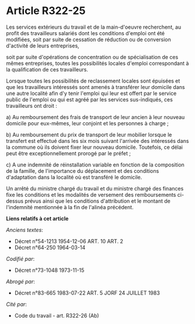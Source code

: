 # Article R322-25

Les services extérieurs du travail et de la main-d'oeuvre recherchent, au profit des travailleurs salariés dont les
conditions d'emploi ont été modifiées, soit par suite de cessation de réduction ou de conversion d'activité de leurs
entreprises,

soit par suite d'opérations de concentration ou de spécialisation de ces mêmes entreprises, toutes les possibilités locales
d'emploi correspondant à la qualification de ces travailleurs.

Lorsque toutes les possibilités de reclassement locales sont épuisées et que les travailleurs intéressés sont amenés à
transférer leur domicile dans une autre localité afin d'y tenir l'emploi qui leur est offert par le service public de
l'emploi ou qui est agréé par les services sus-indiqués, ces travailleurs ont droit :

a) Au remboursement des frais de transport de leur ancien à leur nouveau domicile pour eux-mêmes, leur conjoint et les
personnes à charge ;

b) Au remboursement du prix de transport de leur mobilier lorsque le transfert est effectué dans les six mois suivant
l'arrivée des intéressés dans la commune où ils doivent fixer leur nouveau domicile. Toutefois, ce délai peut être
exceptionnellement prorogé par le préfet ;

c) A une indemnité de réinstallation variable en fonction de la composition de la famille, de l'importance du déplacement et
des conditions d'adaptation dans la localité où est transféré le domicile.

Un arrêté du ministre chargé du travail et du ministre chargé des finances fixe les conditions et les modalités de versement
des remboursements ci-dessus prévus ainsi que les conditions d'attribution et le montant de l'indemnité mentionnée à la fin
de l'alinéa précédent.

**Liens relatifs à cet article**

_Anciens textes_:

  - Décret n°54-1213 1954-12-06 ART. 10 ART. 2
  - Décret n°64-250 1964-03-14

_Codifié par_:

  - Décret n°73-1048 1973-11-15

_Abrogé par_:

  - Décret n°83-665 1983-07-22 ART. 5 JORF 24 JUILLET 1983

_Cité par_:

  - Code du travail - art. R322-26 (Ab)
